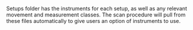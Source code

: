 Setups folder has the instruments for each setup, as well as any relevant movement and measurement classes. The scan procedure will pull from these files automatically to give users an option of instruments to use.